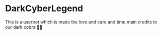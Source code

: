 # DarkCyberLegend
This is a userbot which is made the  love and care and time  main credits to our dark cobra 🤤💓
